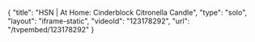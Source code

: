 {
    "title": "HSN | At Home: Cinderblock Citronella Candle",
    "type": "solo",
    "layout": "iframe-static",
    "videoId": "123178292",
    "url": "\/tvpembed\/123178292"
}